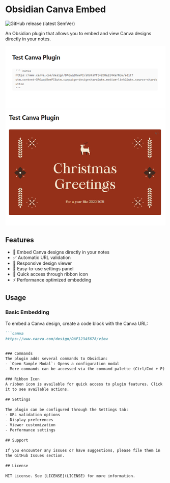# Obsidian Canva Embed

![GitHub release (latest SemVer)](https://img.shields.io/github/v/release/yourusername/obsidian-canva-plugin?style=for-the-badge&sort=semver)

An Obsidian plugin that allows you to embed and view Canva designs directly in your notes.

![Screenshot 2025-01-12 152629.png](image/Screenshot%202025-01-12%20152629.png)
![Screenshot 2025-01-12 152615.png](image/Screenshot%202025-01-12%20152615.png)


## Features

- 🎨 Embed Canva designs directly in your notes
- ✅ Automatic URL validation
- 📱 Responsive design viewer
- 🔧 Easy-to-use settings panel
- 🎯 Quick access through ribbon icon
- ⚡ Performance optimized embedding

## Usage

### Basic Embedding
To embed a Canva design, create a code block with the Canva URL:

```markdown
```canva
https://www.canva.com/design/DAF12345678/view
```
```

### Commands
The plugin adds several commands to Obsidian:
- `Open Sample Modal`: Opens a configuration modal
- More commands can be accessed via the command palette (Ctrl/Cmd + P)

### Ribbon Icon
A ribbon icon is available for quick access to plugin features. Click it to see available actions.

## Settings

The plugin can be configured through the Settings tab:
- URL validation options
- Display preferences
- Viewer customization
- Performance settings

## Support

If you encounter any issues or have suggestions, please file them in the GitHub Issues section.

## License

MIT License. See [LICENSE](LICENSE) for more information.

